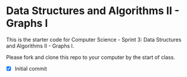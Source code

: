 # Data Structures and Algorithms II - Graphs I

This is the starter code for Computer Science - Sprint 3: Data Structures and Algorithms II - Graphs I.

Please fork and clone this repo to your computer by the start of class.

- [x] Initial commit